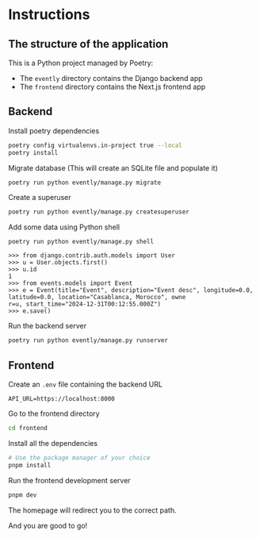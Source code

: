 # Instructions

## The structure of the application

This is a Python project managed by Poetry:
- The `evently` directory contains the Django backend app
- The `frontend` directory contains the Next.js frontend app

## Backend

Install poetry dependencies

```bash
poetry config virtualenvs.in-project true --local
poetry install
```

Migrate database (This will create an SQLite file and populate it)

```bash
poetry run python evently/manage.py migrate
```

Create a superuser

```bash
poetry run python evently/manage.py createsuperuser
```

Add some data using Python shell

```
poetry run python evently/manage.py shell

>>> from django.contrib.auth.models import User
>>> u = User.objects.first()
>>> u.id
1
>>> from events.models import Event
>>> e = Event(title="Event", description="Event desc", longitude=0.0, latitude=0.0, location="Casablanca, Morocco", owne
r=u, start_time="2024-12-31T00:12:55.000Z")
>>> e.save()
```

Run the backend server

```bash
poetry run python evently/manage.py runserver
```

## Frontend

Create an `.env` file containing the backend URL

```
API_URL=https://localhost:8000
```

Go to the frontend directory

```bash
cd frontend
```

Install all the dependencies

```bash
# Use the package manager of your choice
pnpm install
```

Run the frontend development server

```bash
pnpm dev
```

The homepage will redirect you to the correct path.

And you are good to go!